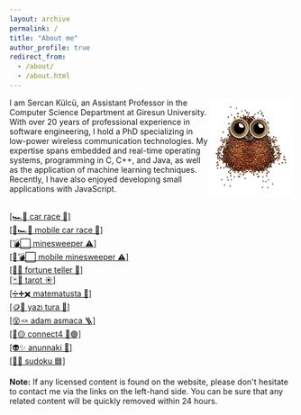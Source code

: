 ```yaml
---
layout: archive
permalink: /
title: "About me"
author_profile: true
redirect_from: 
  - /about/
  - /about.html
---
```


<img align="right" width="150" alt="owl coffee beans" src="/images/owl-coffee-beans.png">

I am Sercan Külcü, an Assistant Professor in the Computer Science Department at Giresun University. With over 20 years of professional experience in software engineering, I hold a PhD specializing in low-power wireless communication technologies. My expertise spans embedded and real-time operating systems, programming in C, C++, and Java, as well as the application of machine learning techniques. Recently, I have also enjoyed developing small applications with JavaScript.

<br><a href="../game/car-race.html">[🏎️💨 car race 🏁]</a>
<br><a href="../game/mobile-car-race.html">[📱🏎️💨 mobile car race 🏁]</a>
<br><a href="../game/minesweeper.html">[💣⬜ minesweeper ⚠️]</a>
<br><a href="../game/mobile-minesweeper.html">[📱💣⬜ mobile minesweeper ⚠️]</a>
<br><a href="../game/fortune-teller.html">[🔮✨ fortune teller 🌙]</a>
<br><a href="../game/tarot/tarot-reader.html">[🃏🔮 tarot ☀️]</a>
<br><a href="../game/matematusta.html">[➗➕✖️ matematusta 🧮]</a>
<br><a href="../game/yazitura.html">[🪙🤲 yazı tura 🎲]</a>
<br><a href="../game/hangman/hangman.html">[😵🪢 adam asmaca 🪜]</a>
<br><a href="../game/connectfour.html">[🔴🟡 connect4 🔵🟢]</a>
<br><a href="../game/anunnaki.html">[👽✨ anunnaki 🌌]</a>
<br><a href="../game/sudoku.html">[🧩🔢 sudoku 🟦]</a>

**Note:** If any licensed content is found on the website, please don't hesitate to contact me via the links on the left-hand side. You can be sure that any related content will be quickly removed within 24 hours.

<script data-name="BMC-Widget" data-cfasync="false" src="https://cdnjs.buymeacoffee.com/1.0.0/widget.prod.min.js" data-id="sercankulc" data-description="Support me on Buy me a coffee!" data-message="Thank you for visiting!" data-color="#5F7FFF" data-position="Right" data-x_margin="18" data-y_margin="18"></script>
